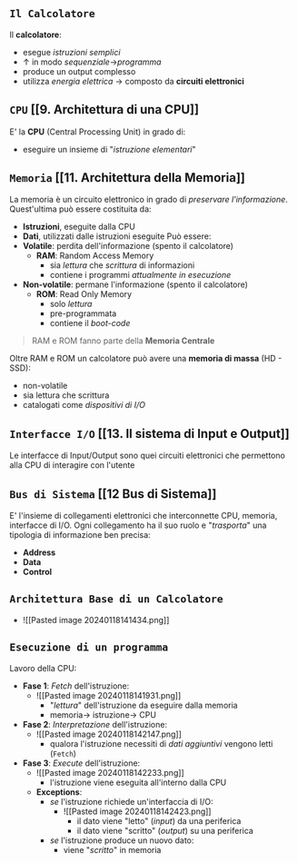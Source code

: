 ## `Il Calcolatore`
Il **calcolatore**:
- esegue *istruzioni semplici*
- $\uparrow$ in modo *sequenziale*$\rightarrow$*programma*
- produce un output complesso
- utilizza *energia elettrica* $\rightarrow$ composto da **circuiti elettronici**
## `CPU` [[9. Architettura di una CPU]]
E' la **CPU** (Central Processing Unit) in grado di:
- eseguire un insieme di "*istruzione elementari*"
## `Memoria` [[11. Architettura della Memoria]]
La memoria è un circuito elettronico in grado di *preservare l'informazione*.
Quest'ultima può essere costituita da:
- **Istruzioni**, eseguite dalla CPU
- **Dati**, utilizzati dalle istruzioni eseguite
Può essere:
- **Volatile**: perdita dell'informazione (spento il calcolatore)
	- **RAM**: Random Access Memory
		- sia *lettura* che *scrittura* di informazioni
		- contiene i programmi *attualmente in esecuzione*
- **Non-volatile**: permane l'informazione (spento il calcolatore)
	- **ROM**: Read Only Memory
		- solo *lettura*
		- pre-programmata
		- contiene il *boot-code*
> RAM e ROM fanno parte della **Memoria Centrale**

Oltre RAM e ROM un calcolatore può avere una **memoria di massa** (HD - SSD):
- non-volatile
- sia lettura che scrittura
- catalogati come *dispositivi di I/O*
## `Interfacce I/O` [[13. Il sistema di Input e Output]]
Le interfacce di Input/Output sono quei circuiti elettronici che permettono alla CPU di interagire con l'utente
## `Bus di Sistema` [[12 Bus di Sistema]]
E' l'insieme di collegamenti elettronici che interconnette CPU, memoria, interfacce di I/O.
Ogni collegamento ha il suo ruolo e "*trasporta*" una tipologia di informazione ben precisa:
- **Address**
- **Data**
- **Control**
## `Architettura Base di un Calcolatore`
- ![[Pasted image 20240118141434.png]]
## `Esecuzione di un programma`
Lavoro della CPU:
- **Fase 1**: *Fetch* dell'istruzione:
	- ![[Pasted image 20240118141931.png]]
		- "*lettura*" dell'istruzione da eseguire dalla memoria
		- memoria$\rightarrow$ istruzione$\rightarrow$ CPU
- **Fase 2**: *Interpretazione* dell'istruzione:
	- ![[Pasted image 20240118142147.png]]
		- qualora l'istruzione necessiti di *dati aggiuntivi* vengono letti (`Fetch`)
- **Fase 3**: *Execute* dell'istruzione:
	- ![[Pasted image 20240118142233.png]]
		- l'istruzione viene eseguita all'interno dalla CPU
	- **Exceptions**:
		- *se* l'istruzione richiede un'interfaccia di I/O:
			- ![[Pasted image 20240118142423.png]]
				- il dato viene "letto" (*input*) da una periferica
				- il dato viene "scritto" (*output*) su una periferica
		- *se* l'istruzione produce un nuovo dato:
			- viene "*scritto*" in memoria

